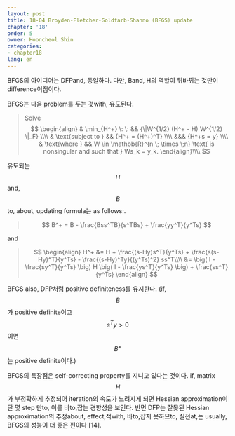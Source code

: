 ```yaml
---
layout: post
title: 18-04 Broyden-Fletcher-Goldfarb-Shanno (BFGS) update
chapter: '18'
order: 5
owner: Hooncheol Shin
categories:
- chapter18
lang: en
---
```


BFGS의 아이디어는 DFPand, 동일하다. 다만, Band, H의 역할이 뒤바뀌는 것만이 difference이점이다.

BFGS는 다음 problem를 푸는 것with, 유도된다.

>Solve
>$$
>\begin{align}
>& \min_{H^+} \: \: && {\|W^{1/2} (H^+ - H) W^{1/2} \|_F} \\\\
>& \text{subject to } && {H^+ = (H^+)^T} \\\\
>&&& {H^+s = y}  \\\\
>& \text{where } && W \in \mathbb{R}^{n \; \times \;n} \text{ is nonsingular and such that } Ws_k = y_k.
>\end{align}\\\\
>$$

유도되는 $$H$$and, $$B$$ to, about, updating formula는 as follows:.

>$$
> B^+ = B - \frac{Bss^TB}{s^TBs} + \frac{yy^T}{y^Ts}
>$$

and

>$$
>\begin{align}
>H^+ &= H + \frac{(s-Hy)s^T}{y^Ts} + \frac{s(s-Hy)^T}{y^Ts} - \frac{(s-Hy)^Ty}{(y^Ts)^2} ss^T\\\\
> &= \big( I - \frac{sy^T}{y^Ts} \big) H \big( I - \frac{ys^T}{y^Ts} \big) + \frac{ss^T}{y^Ts} 
>\end{align}
>$$

BFGS also, DFP처럼 positive definiteness를 유지한다. (if, $$B$$가 positive definite이고 $$s^Ty > 0$$이면 $$B^+$$는 positive definite이다.)

BFGS의 특장점은 self-correcting property를 지니고 있다는 것이다. if, matrix $$H$$가 부정확하게 추정되어 iteration의 속도가 느려지게 되면 Hessian approximation이 단 몇 step 만to, 이를 바to,잡는 경향성을 보인다. 반면 DFP는 잘못된 Hessian approximation의 추정about, effect,적with, 바to,잡지 못하므to, 실전at,는 usually, BFGS의 성능이 더 좋은 편이다 [14].